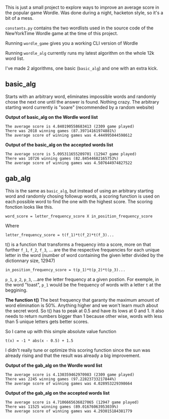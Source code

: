This is just a small project to explore ways to improve an average score in the popular game Wordle. Was done during a night, hacketon style, so it's a bit of a mess.

`constants.py` contains the two wordlists used in the source code of the NewYorkTime Wordle game at the time of this project.

Running `wordle_game` gives you a working CLI version of Wordle

Running `wordle_alg` currently runs my latest algorithm on the whole 12k word list.

I've made 2 algorithms, one basic (`basic_alg`) and one with an extra kick.

## basic_alg

Starts with an arbitrary word, eliminates impossible words and randomly chose the next one until the answer is found. Nothing crazy. The arbitrary starting word currently is "soare" (recommended by a random website)

**Output of basic_alg on the Wordle word list**
```
The average score is 4.840190558683413 (2309 game played)
There was 2018 winning games (87.39714161974881%)
The average score of winning games was 4.444995044598612
```

**Output of the basic_alg on the accepted words list**
```
The average score is 5.095311655209701 (12947 game played)
There was 10726 winning games (82.84544682165753%)
The average score of winning games was 4.507644974827522
```

## gab_alg

This is the same as `basic_alg`, but instead of using an arbitrary starting word and randomly chosing followup words, a scoring function is used on each possible word to find the one with the highest score. The scoring fonction looks like this.

```
word_score = letter_frequency_score X in_position_frequency_score
```
Where
```
letter_frequency_score = t(f_1)*t(f_2)*t(f_3)...
```
t() is a function that transforms a frequency into a score, more on that further
`f_1`, `f_2`, `f_3`, ... are the the respective frequencies for each unique letter in the word (number of word containing the given letter divided by the dictionnary size, 12947)

```
in_position_frequency_score = t(p_1)*t(p_2)*t(p_3)...
```
`p_1`, `p_2`, `p_3`, ...are the letter frequency at a given postion. For exemple, in the word "toast", `p_1` would be the frequency of words with a letter `t` at the beggining.

**The function t()**
The best frequency that garanty the maximum amount of word elimination is 50%. Anything higher and we won't learn much about the secret word. So t() has to peak at 0.5 and have its lows at 0 and 1.
It also needs to return numbers bigger than 1 because other wise, words with less than 5 unique letters gets better scores.

So I came up with this simple absolute value function
```
t(x) = -1 * abs(x - 0.5) + 1.5
```

I didn't really tune or optimize this scoring function since the sun was already rising and that the result was already a big improvement.

**Output of the gab_alg on the Wordle word list**
```
The average score is 4.130359462970983 (2309 game played)
There was 2245 winning games (97.22823733217844%)
The average score of winning games was 4.028953229398664
```

**Output of the gab_alg on the accepted words list**
```
The average score is 4.7106665636827065 (12947 game played)
There was 11525 winning games (89.01676063953039%)
The average score of winning games was 4.293015184381779
```
